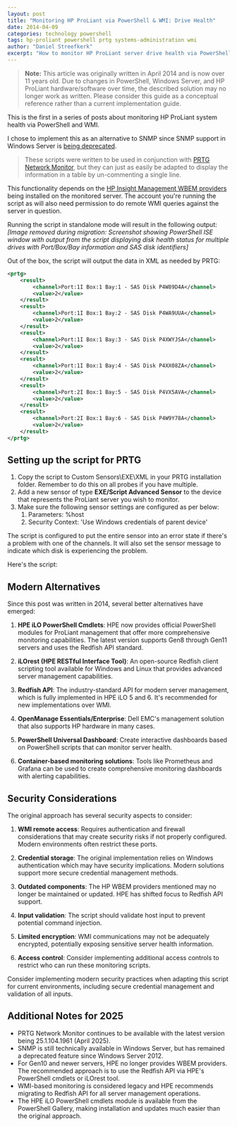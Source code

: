 ```yaml
---
layout: post
title: "Monitoring HP ProLiant via PowerShell & WMI: Drive Health"
date: 2014-04-09
categories: technology powershell
tags: hp-proliant powershell prtg systems-administration wmi
author: "Daniel Streefkerk"
excerpt: "How to monitor HP ProLiant server drive health via PowerShell and WMI as an alternative to SNMP monitoring, with implementation details for PRTG Network Monitor."
---
```


> **Note:** This article was originally written in April 2014 and is now over 11 years old. Due to changes in PowerShell, Windows Server, and HP ProLiant hardware/software over time, the described solution may no longer work as written. Please consider this guide as a conceptual reference rather than a current implementation guide.

This is the first in a series of posts about monitoring HP ProLiant system health via PowerShell and WMI. 

I chose to implement this as an alternative to SNMP since SNMP support in Windows Server is [being deprecated](https://learn.microsoft.com/en-us/previous-versions/windows/it-pro/windows-server-2012-r2-and-2012/hh831568(v=ws.11)).

> These scripts were written to be used in conjunction with [PRTG Network Monitor](https://www.paessler.com/prtg), but they can just as easily be adapted to display the information in a table by un-commenting a single line.

This functionality depends on the [HP Insight Management WBEM providers](https://support.hpe.com/connect/s/product?language=en_US&kmpmoid=3659620&tab=manuals) being installed on the monitored server. The account you're running the script as will also need permission to do remote WMI queries against the server in question.

Running the script in standalone mode will result in the following output:
*[Image removed during migration: Screenshot showing PowerShell ISE window with output from the script displaying disk health status for multiple drives with Port/Box/Bay information and SAS disk identifiers]*

Out of the box, the script will output the data in XML as needed by PRTG:

```xml
<prtg>
    <result>
        <channel>Port:1I Box:1 Bay:1 - SAS Disk P4W89D4A</channel>
        <value>2</value>
    </result>
    <result>
        <channel>Port:1I Box:1 Bay:2 - SAS Disk P4WA9UUA</channel>
        <value>2</value>
    </result>
    <result>
        <channel>Port:1I Box:1 Bay:3 - SAS Disk P4XWYJSA</channel>
        <value>2</value>
    </result>
    <result>
        <channel>Port:1I Box:1 Bay:4 - SAS Disk P4XX08ZA</channel>
        <value>2</value>
    </result>
    <result>
        <channel>Port:2I Box:1 Bay:5 - SAS Disk P4VX5AVA</channel>
        <value>2</value>
    </result>
    <result>
        <channel>Port:2I Box:1 Bay:6 - SAS Disk P4W9Y78A</channel>
        <value>2</value>
    </result>
</prtg>
```

## Setting up the script for PRTG

1. Copy the script to Custom Sensors\EXE\XML in your PRTG installation folder. Remember to do this on all probes if you have multiple. 
2. Add a new sensor of type **EXE/Script Advanced Sensor** to the device that represents the ProLiant server you wish to monitor. 
3. Make sure the following sensor settings are configured as per below: 
   1. Parameters: %host 
   2. Security Context: 'Use Windows credentials of parent device'

The script is configured to put the entire sensor into an error state if there's a problem with one of the channels. It will also set the sensor message to indicate which disk is experiencing the problem.

Here's the script:

<script src="https://gist.github.com/dstreefkerk/10224178.js"></script>

## Modern Alternatives

Since this post was written in 2014, several better alternatives have emerged:

1. **HPE iLO PowerShell Cmdlets**: HPE now provides official PowerShell modules for ProLiant management that offer more comprehensive monitoring capabilities. The latest version supports Gen8 through Gen11 servers and uses the Redfish API standard.

2. **iLOrest (HPE RESTful Interface Tool)**: An open-source Redfish client scripting tool available for Windows and Linux that provides advanced server management capabilities.

3. **Redfish API**: The industry-standard API for modern server management, which is fully implemented in HPE iLO 5 and 6. It's recommended for new implementations over WMI.

4. **OpenManage Essentials/Enterprise**: Dell EMC's management solution that also supports HP hardware in many cases.

5. **PowerShell Universal Dashboard**: Create interactive dashboards based on PowerShell scripts that can monitor server health.

6. **Container-based monitoring solutions**: Tools like Prometheus and Grafana can be used to create comprehensive monitoring dashboards with alerting capabilities.

## Security Considerations

The original approach has several security aspects to consider:

1. **WMI remote access**: Requires authentication and firewall considerations that may create security risks if not properly configured. Modern environments often restrict these ports.

2. **Credential storage**: The original implementation relies on Windows authentication which may have security implications. Modern solutions support more secure credential management methods.

3. **Outdated components**: The HP WBEM providers mentioned may no longer be maintained or updated. HPE has shifted focus to Redfish API support.

4. **Input validation**: The script should validate host input to prevent potential command injection.

5. **Limited encryption**: WMI communications may not be adequately encrypted, potentially exposing sensitive server health information.

6. **Access control**: Consider implementing additional access controls to restrict who can run these monitoring scripts.

Consider implementing modern security practices when adapting this script for current environments, including secure credential management and validation of all inputs.

## Additional Notes for 2025

- PRTG Network Monitor continues to be available with the latest version being 25.1.104.1961 (April 2025).
- SNMP is still technically available in Windows Server, but has remained a deprecated feature since Windows Server 2012.
- For Gen10 and newer servers, HPE no longer provides WBEM providers. The recommended approach is to use the Redfish API via HPE's PowerShell cmdlets or iLOrest tool.
- WMI-based monitoring is considered legacy and HPE recommends migrating to Redfish API for all server management operations.
- The HPE iLO PowerShell cmdlets module is available from the PowerShell Gallery, making installation and updates much easier than the original approach.